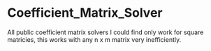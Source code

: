# Coefficient_Matrix_Solver
All public coefficient matrix solvers I could find only work for square matricies, this works with any n x m matrix very inefficiently.
